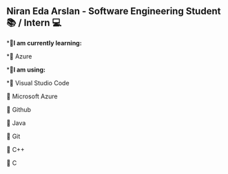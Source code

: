 ## **Niran Eda Arslan -  Software Engineering Student :books: / Intern :computer:** ##



*:red_circle:**I am currently learning:** 


*:small_blue_diamond:
Azure 


*:red_circle:**I am using:**

*:small_blue_diamond:
Visual Studio Code

:small_blue_diamond:
Microsoft Azure

:small_blue_diamond:
Github

:small_blue_diamond:
Java

:small_blue_diamond:
Git

:small_blue_diamond:
C++

:small_blue_diamond:
C

